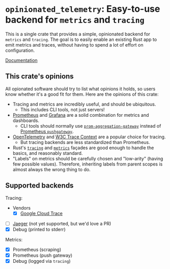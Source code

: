 # `opinionated_telemetry`: Easy-to-use backend for `metrics` and `tracing`

This is a single crate that provides a simple, opinionated backend for `metrics` and `tracing`. The goal is to easily enable an existing Rust app to emit metrics and traces, without having to spend a lot of effort on configuration.

[Documentation](https://docs.rs/opinionated_telemetry/)

## This crate's opinions

All opionated software should try to list what opinions it holds, so users know
whether it's a good fit for them. Here are the opinions of this crate:

- Tracing and metrics are incredibly useful, and should be ubiquitous.
  - This includes CLI tools, not just servers!
- [Prometheus][] and [Grafana][] are a solid combination for metrics and dashboards.
  - CLI tools should normally use [`prom-aggregation-gateway`][agg] instead of
    [Prometheus `pushgateway`][push].
- [OpenTelemetry][] and [W3C Trace Context][] are a popular choice for tracing.
  - But tracing backends are less standardized than Prometheus.
- Rust's [`tracing`][tracing] and [`metrics`][metrics] façades are good enough
  to handle the basics, and reasonably standard.
- "Labels" on metrics should be carefully chosen and "low-arity" (having few
  possible values). Therefore, inheriting labels from parent scopes is almost
  always the wrong thing to do.

[Prometheus]: https://prometheus.io/
[Grafana]: https://grafana.com/
[agg]: https://github.com/zapier/prom-aggregation-gateway
[push]: <https://github.com/prometheus/pushgateway>
[OpenTelemetry]: <https://opentelemetry.io/>
[W3C Trace Context]: <https://www.w3.org/TR/trace-context/>
[tracing]: https://github.com/tokio-rs/tracing
[metrics]: https://github.com/metrics-rs/metrics

## Supported backends

Tracing:

- Vendors
  - [x] [Google Cloud Trace](https://cloud.google.com/trace)
- [ ] [Jaeger](https://www.jaegertracing.io/) (not yet supported, but we'd love a PR)
- [x] Debug (printed to stderr)

Metrics:

- [x] Prometheus (scraping)
- [x] Prometheus (push gateway)
- [x] Debug (logged via `tracing`)
